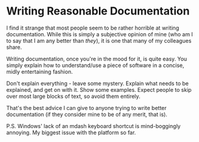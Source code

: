 # Writing Reasonable Documentation

I find it strange that most people seem to be rather horrible at writing documentation. While this is simply a subjective opinion of mine (who am I to say that I am any better than *they*), it is one that many of my colleagues share.

Writing documentation, once you're in the mood for it, is quite easy. You simply explain how to understand/use a piece of software in a concise, midly entertaining fashion.

Don't explain everything - leave some mystery. Explain what needs to be explained, and get on with it. Show some examples. Expect people to skip over most large blocks of text, so avoid them entirely.

That's the best advice I can give to anyone trying to write better documentation (if they consider mine to be of any merit, that is).

P.S. Windows' lack of an mdash keyboard shortcut is mind-boggingly annoying. My biggest issue with the platform so far. 